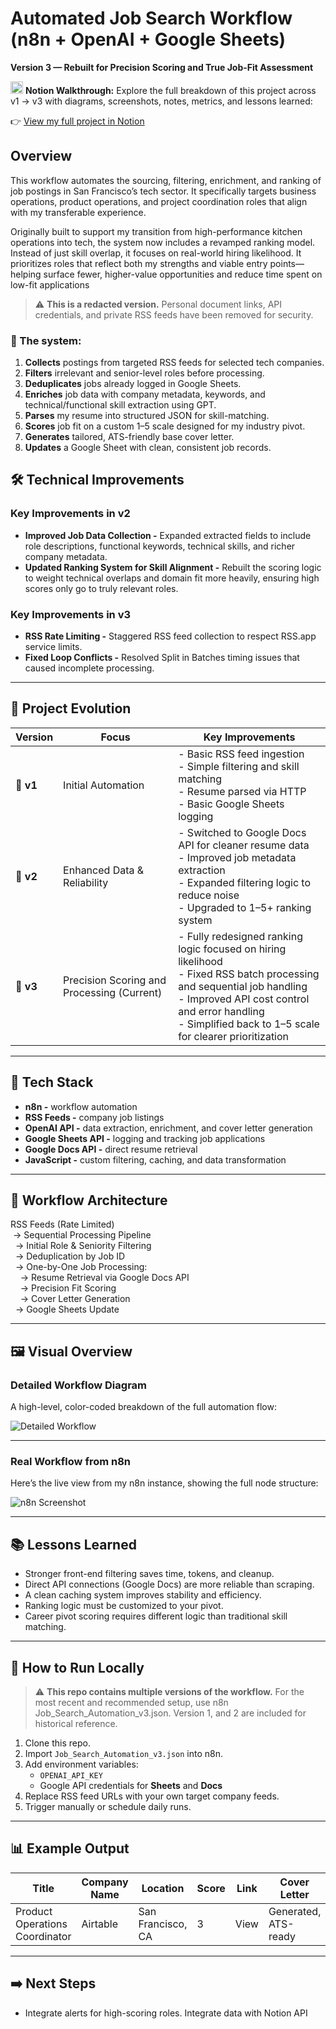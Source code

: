 # Automated Job Search Workflow (n8n + OpenAI + Google Sheets)
**Version 3 — Rebuilt for Precision Scoring and True Job-Fit Assessment**

<picture>
  <img src="https://github.com/user-attachments/assets/61f9663d-570c-4459-b5dd-089c562e148b" width="20" height="20" alt="Notion logo" />
</picture>
<strong>Notion Walkthrough:</strong>
Explore the full breakdown of this project across v1 → v3 with diagrams, screenshots, notes, metrics, and lessons learned:

👉 [View my full project in Notion](https://working-knuckle-420.notion.site/n8n-Job-Search-Assistant-248b1441915d8047a5a6d67c81a91ddc)

## Overview
This workflow automates the sourcing, filtering, enrichment, and ranking of job postings in San Francisco’s tech sector. It specifically targets business operations, product operations, and project coordination roles that align with my transferable experience.

Originally built to support my transition from high-performance kitchen operations into tech, the system now includes a revamped ranking model. Instead of just skill overlap, it focuses on real-world hiring likelihood. It prioritizes roles that reflect both my strengths and viable entry points—helping surface fewer, higher-value opportunities and reduce time spent on low-fit applications
> ⚠️ **This is a redacted version.** Personal document links, API credentials, and private RSS feeds have been removed for security.

### 🔧 The system:
1. **Collects** postings from targeted RSS feeds for selected tech companies.  
2. **Filters** irrelevant and senior-level roles before processing.  
3. **Deduplicates** jobs already logged in Google Sheets.  
4. **Enriches** job data with company metadata, keywords, and technical/functional skill extraction using GPT.  
5. **Parses** my resume into structured JSON for skill-matching.  
6. **Scores** job fit on a custom 1–5 scale designed for my industry pivot.  
7. **Generates** tailored, ATS-friendly base cover letter.  
8. **Updates** a Google Sheet with clean, consistent job records.
## 🛠️ Technical Improvements

###  Key Improvements in v2
- **Improved Job Data Collection -** Expanded extracted fields to include role descriptions, functional keywords, technical skills, and richer company metadata.
- **Updated Ranking System for Skill Alignment -** Rebuilt the scoring logic to weight technical overlaps and domain fit more heavily, ensuring high scores only go to truly relevant roles.
###  Key Improvements in v3
- **RSS Rate Limiting -** Staggered RSS feed collection to respect RSS.app service limits.
- **Fixed Loop Conflicts -** Resolved Split in Batches timing issues that caused incomplete processing.
---
## 🐣 Project Evolution

| Version  | Focus                           | Key Improvements |
|----------|----------------------------------|------------------|
| **🥚 v1** | Initial Automation               | - Basic RSS feed ingestion  <br> - Simple filtering and skill matching <br> - Resume parsed via HTTP  <br> - Basic Google Sheets logging |
| **🐥 v2** | Enhanced Data & Reliability      | - Switched to Google Docs API for cleaner resume data <br> - Improved job metadata extraction <br> - Expanded filtering logic to reduce noise <br> - Upgraded to 1–5+ ranking system |
| **🐓 v3** | Precision Scoring and Processing (Current)      | - Fully redesigned ranking logic focused on hiring likelihood <br> - Fixed RSS batch processing and sequential job handling <br> - Improved API cost control and error handling <br> - Simplified back to 1–5 scale for clearer prioritization |



---
## 🧰 Tech Stack
- **n8n -** workflow automation  
- **RSS Feeds -** company job listings  
- **OpenAI API -** data extraction, enrichment, and cover letter generation  
- **Google Sheets API -** logging and tracking job applications  
- **Google Docs API -** direct resume retrieval  
- **JavaScript -** custom filtering, caching, and data transformation  

---

## 📐 Workflow Architecture

RSS Feeds (Rate Limited)  
&nbsp;→ Sequential Processing Pipeline  
&nbsp;&nbsp;→ Initial Role & Seniority Filtering  
&nbsp;&nbsp;→ Deduplication by Job ID  
&nbsp;&nbsp;→ One-by-One Job Processing:  
&nbsp;&nbsp;&nbsp;&nbsp;→ Resume Retrieval via Google Docs API  
&nbsp;&nbsp;&nbsp;&nbsp;→ Precision Fit Scoring  
&nbsp;&nbsp;&nbsp;&nbsp;→ Cover Letter Generation  
&nbsp;&nbsp;→ Google Sheets Update  

---

## 🖼️ Visual Overview

### Detailed Workflow Diagram  
A high-level, color-coded breakdown of the full automation flow:

![Detailed Workflow](Media/diagram-detailed.png)

---

### Real Workflow from n8n  
Here’s the live view from my n8n instance, showing the full node structure:

![n8n Screenshot](Media/Workflow-light-v3.png)

---

## 📚 Lessons Learned
- Stronger front-end filtering saves time, tokens, and cleanup.  
- Direct API connections (Google Docs) are more reliable than scraping.  
- A clean caching system improves stability and efficiency.  
- Ranking logic must be customized to your pivot.
- Career pivot scoring requires different logic than traditional skill matching.

---

## 🚀 How to Run Locally
> ⚠️ **This repo contains multiple versions of the workflow.** For the most recent and recommended setup, use n8n Job_Search_Automation_v3.json. Version 1, and 2 are included for historical reference.
1. Clone this repo.  
2. Import `Job_Search_Automation_v3.json` into n8n.  
3. Add environment variables:  
   - `OPENAI_API_KEY`  
   - Google API credentials for **Sheets** and **Docs**  
4. Replace RSS feed URLs with your own target company feeds.  
5. Trigger manually or schedule daily runs.  

---

## 📊 Example Output

| Title                         | Company Name | Location           | Score | Link | Cover Letter            |
|--------------------------------|--------------|--------------------|-------|------|-------------------------|
| Product Operations Coordinator | Airtable     | San Francisco, CA  | 3    | View | Generated, ATS-ready    |

---

## ➡️ Next Steps
- Integrate alerts for high-scoring roles. Integrate data with Notion API

